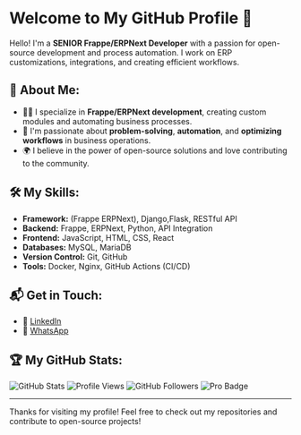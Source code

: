 # Welcome to My GitHub Profile 👋

Hello! I'm a **SENIOR Frappe/ERPNext Developer** with a passion for open-source development and process automation. I work on ERP customizations, integrations, and creating efficient workflows.

## 🚀 About Me:
- 👨‍💻 I specialize in **Frappe/ERPNext development**, creating custom modules and automating business processes.
- 🔧 I'm passionate about **problem-solving**, **automation**, and **optimizing workflows** in business operations.
- 🌍 I believe in the power of open-source solutions and love contributing to the community.

## 🛠️ My Skills:
- **Framework:** (Frappe ERPNext), Django,Flask, RESTful API
- **Backend:** Frappe, ERPNext, Python, API Integration
- **Frontend:** JavaScript, HTML, CSS, React 
- **Databases:** MySQL, MariaDB
- **Version Control:** Git, GitHub
- **Tools:** Docker, Nginx, GitHub Actions (CI/CD)

## 📬 Get in Touch:
- 💼 [LinkedIn](http://linkedin.com/in/ahmed-abukhatwa-641a76251)
- 📱 [WhatsApp](https://wa.me/201010871072)


## 🏆 My GitHub Stats:
![GitHub Stats](https://github-readme-stats.vercel.app/api?username=AhmedAbokhatwa&show_icons=true&count_private=true&hide_title=true&theme=radical)
![Profile Views](https://komarev.com/ghpvc/?username=AhmedAbokhatwa&color=blue)
![GitHub Followers](https://img.shields.io/github/followers/AhmedAbokhatwa?label=Followers&style=social)
![Pro Badge](https://img.shields.io/badge/Pro-Achiever-blue?style=for-the-badge&logo=star&logoColor=white)

---

Thanks for visiting my profile! Feel free to check out my repositories and contribute to open-source projects!

